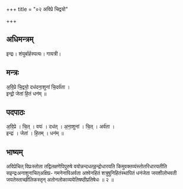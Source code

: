 +++
title = "०२ अविप्रे चिद्वयो"

+++
## अधिमन्त्रम्
इन्द्रः। शंयुर्बार्हस्पत्यः। गायत्री।

## मन्त्रः
अ॒वि॒प्रे चि॒द्वयो॒ दध॑दना॒शुना॑ चि॒दर्व॑ता ।  
इन्द्रो॒ जेता॑ हि॒तं धन॑म् ॥

## पदपाठः
अ॒वि॒प्रे । चि॒त् । वयः॑ । दध॑त् । अ॒ना॒शुना॑ । चि॒त् । अर्व॑ता ।  
इन्द्रः॑ । जेता॑ । हि॒तम् । धन॑म् ॥

## भाष्यम्
अविप्रेचित् विप्रःस्तोता तद्विलक्षणेपिपुरुषे वयोन्नन्दधत्इन्द्रोधारयति किमुवक्तव्यंस्तोतरिधारयतीति सइन्द्रःअनाशुनाचित्अक्षिप्र- गमनेनापिअर्वता अश्वेनहितं शत्रुषुनिहितंस्थापितं धनंजेता जयशीलोभवती जयतेस्ताच्छीलिकस्तृन् अतोनलोकाव्ययेतिषष्ठीप्रतिषेधः ॥ २ ॥